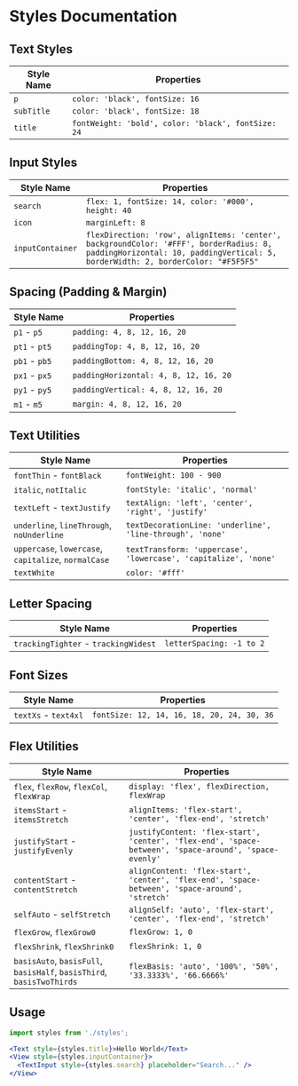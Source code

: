 # Styles Documentation

## Text Styles
| Style Name  | Properties |
|-------------|------------|
| `p`         | `color: 'black', fontSize: 16` |
| `subTitle`  | `color: 'black', fontSize: 18` |
| `title`     | `fontWeight: 'bold', color: 'black', fontSize: 24` |

## Input Styles
| Style Name         | Properties |
|--------------------|------------|
| `search`          | `flex: 1, fontSize: 14, color: '#000', height: 40` |
| `icon`            | `marginLeft: 8` |
| `inputContainer`  | `flexDirection: 'row', alignItems: 'center', backgroundColor: '#FFF', borderRadius: 8, paddingHorizontal: 10, paddingVertical: 5, borderWidth: 2, borderColor: "#F5F5F5"` |

## Spacing (Padding & Margin)
| Style Name | Properties |
|------------|------------|
| `p1` - `p5` | `padding: 4, 8, 12, 16, 20` |
| `pt1` - `pt5` | `paddingTop: 4, 8, 12, 16, 20` |
| `pb1` - `pb5` | `paddingBottom: 4, 8, 12, 16, 20` |
| `px1` - `px5` | `paddingHorizontal: 4, 8, 12, 16, 20` |
| `py1` - `py5` | `paddingVertical: 4, 8, 12, 16, 20` |
| `m1` - `m5` | `margin: 4, 8, 12, 16, 20` |

## Text Utilities
| Style Name  | Properties |
|-------------|------------|
| `fontThin` - `fontBlack` | `fontWeight: 100 - 900` |
| `italic`, `notItalic` | `fontStyle: 'italic', 'normal'` |
| `textLeft` - `textJustify` | `textAlign: 'left', 'center', 'right', 'justify'` |
| `underline`, `lineThrough`, `noUnderline` | `textDecorationLine: 'underline', 'line-through', 'none'` |
| `uppercase`, `lowercase`, `capitalize`, `normalCase` | `textTransform: 'uppercase', 'lowercase', 'capitalize', 'none'` |
| `textWhite` | `color: '#fff'` |

## Letter Spacing
| Style Name | Properties |
|------------|------------|
| `trackingTighter` - `trackingWidest` | `letterSpacing: -1 to 2` |

## Font Sizes
| Style Name | Properties |
|------------|------------|
| `textXs` - `text4xl` | `fontSize: 12, 14, 16, 18, 20, 24, 30, 36` |

## Flex Utilities
| Style Name  | Properties |
|-------------|------------|
| `flex`, `flexRow`, `flexCol`, `flexWrap` | `display: 'flex', flexDirection, flexWrap` |
| `itemsStart` - `itemsStretch` | `alignItems: 'flex-start', 'center', 'flex-end', 'stretch'` |
| `justifyStart` - `justifyEvenly` | `justifyContent: 'flex-start', 'center', 'flex-end', 'space-between', 'space-around', 'space-evenly'` |
| `contentStart` - `contentStretch` | `alignContent: 'flex-start', 'center', 'flex-end', 'space-between', 'space-around', 'stretch'` |
| `selfAuto` - `selfStretch` | `alignSelf: 'auto', 'flex-start', 'center', 'flex-end', 'stretch'` |
| `flexGrow`, `flexGrow0` | `flexGrow: 1, 0` |
| `flexShrink`, `flexShrink0` | `flexShrink: 1, 0` |
| `basisAuto`, `basisFull`, `basisHalf`, `basisThird`, `basisTwoThirds` | `flexBasis: 'auto', '100%', '50%', '33.3333%', '66.6666%'` |

## Usage
```jsx
import styles from './styles';

<Text style={styles.title}>Hello World</Text>
<View style={styles.inputContainer}>
  <TextInput style={styles.search} placeholder="Search..." />
</View>
```

